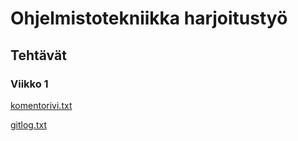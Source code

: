 # Ohjelmistotekniikka harjoitustyö
## Tehtävät
### Viikko 1
[komentorivi.txt](https://github.com/lankku1/ot-harjoitustyo/blob/master/laskarit/viikko1/gitlog.txt) 

[gitlog.txt](https://github.com/lankku1/ot-harjoitustyo/blob/master/laskarit/viikko1/gitlog.txt)

